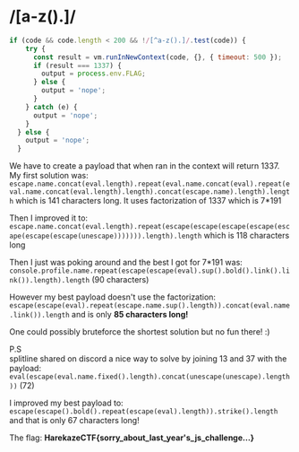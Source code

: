 # /[a-z().]/

```js
if (code && code.length < 200 && !/[^a-z().]/.test(code)) {
    try {
      const result = vm.runInNewContext(code, {}, { timeout: 500 });
      if (result === 1337) {
        output = process.env.FLAG;
      } else {
        output = 'nope';
      }
    } catch (e) {
      output = 'nope';
    }
  } else {
    output = 'nope';
  }
```

We have to create a payload that when ran in the context will return 1337. My first solution was:
`escape.name.concat(eval.length).repeat(eval.name.concat(eval).repeat(eval.name.concat(eval.length).length).concat(escape.name).length).length` which is 141 characters long. It uses factorization of 1337 which is 7*191

Then I improved it to: 
`escape.name.concat(eval.length).repeat(escape(escape(escape(escape(escape(escape(escape(unescape))))))).length).length` which is 118 characters long

Then I just was poking around and the best I got for 7*191 was:
`console.profile.name.repeat(escape(escape(eval).sup().bold().link().link()).length).length` (90 characters)

However my best payload doesn't use the factorization:
`escape(escape(eval).repeat(escape.name.sup().length)).concat(eval.name.link()).length` and is only **85 characters long!**

One could possibly bruteforce the shortest solution but no fun there! :)

P.S  
splitline shared on discord a nice way to solve by joining 13 and 37 with the payload: `eval(escape(eval.name.fixed().length).concat(unescape(unescape).length))` (72)   

I improved my best payload to: `escape(escape().bold().repeat(escape(eval).length)).strike().length` and that is only 67 characters long!

The flag:
**HarekazeCTF{sorry_about_last_year's_js_challenge...}**
